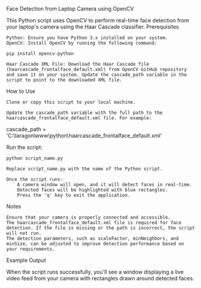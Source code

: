 Face Detection from Laptop Camera using OpenCV

This Python script uses OpenCV to perform real-time face detection from your laptop's camera using the Haar Cascade classifier.
Prerequisites

    Python: Ensure you have Python 3.x installed on your system.
    OpenCV: Install OpenCV by running the following command:

    pip install opencv-python

    Haar Cascade XML File: Download the Haar Cascade file (haarcascade_frontalface_default.xml) from OpenCV GitHub repository and save it on your system. Update the cascade_path variable in the script to point to the downloaded XML file.

How to Use

    Clone or copy this script to your local machine.

    Update the cascade_path variable with the full path to the haarcascade_frontalface_default.xml file. For example:

cascade_path = 'C:\\laragon\\www\\python\\haarcascade_frontalface_default.xml'

Run the script:

    python script_name.py

    Replace script_name.py with the name of the Python script.

    Once the script runs:
        A camera window will open, and it will detect faces in real-time.
        Detected faces will be highlighted with blue rectangles.
        Press the 'q' key to exit the application.

Notes

    Ensure that your camera is properly connected and accessible.
    The haarcascade_frontalface_default.xml file is required for face detection. If the file is missing or the path is incorrect, the script will not run.
    The detection parameters, such as scaleFactor, minNeighbors, and minSize, can be adjusted to improve detection performance based on your requirements.

Example Output

When the script runs successfully, you'll see a window displaying a live video feed from your camera with rectangles drawn around detected faces.
